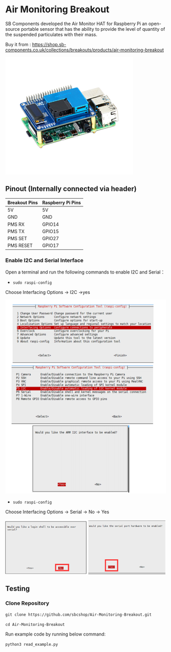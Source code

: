 # Air Monitoring Breakout

SB Components developed the Air Monitor HAT for Raspberry Pi an open-source portable sensor that has the ability to provide the level of quantity of the suspended particulates with their mass.

Buy it from : https://shop.sb-components.co.uk/collections/breakouts/products/air-monitoring-breakout

<img src="Images/product-pic1.png" width="400" />

## Pinout (Internally connected via header)

| Breakout Pins       | Raspberry Pi Pins |
| ----------------    | ----------------- |
| 5V     	            | 5V      |
| GND     	          | GND     |
| PMS RX              | GPIO14  |
| PMS TX              | GPIO15  |
| PMS SET             | GPIO27  |
| PMS RESET           | GPIO17  |



### Enable I2C and Serial Interface

 Open a terminal and run the following commands to enable I2C and Serial：


* ``` sudo raspi-config ```

Choose Interfacing Options -> I2C ->yes 

<img src="Images/en_i2c_all.png" />


* ``` sudo raspi-config ```

Choose Interfacing Options -> Serial -> No -> Yes

<img src="Images/en_serial_full.png" />

## Testing

### Clone Repository

``` git clone https://github.com/sbcshop/Air-Monitoring-Breakout.git ```

``` cd Air-Monitoring-Breakout ```

Run example code by running below command:

``` python3 read_example.py ```



